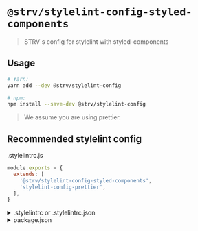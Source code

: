 # `@strv/stylelint-config-styled-components`

> STRV's config for stylelint with styled-components

## Usage

```bash
# Yarn:
yarn add --dev @strv/stylelint-config

# npm:
npm install --save-dev @strv/stylelint-config
```

> We assume you are using prettier.

## Recommended stylelint config

.stylelintrc.js

```js
module.exports = {
  extends: [
    '@strv/stylelint-config-styled-components',
    'stylelint-config-prettier',
  ],
}
```

<!-- markdownlint-disable MD033 -->

<details>
<summary>.stylelintrc or .stylelintrc.json</summary>

```json
{
  "extends": [
    "@strv/stylelint-config-styled-components",
    "stylelint-config-prettier"
  ]
}
```

</details>

<details>
<summary>package.json</summary>

```json
{
  "stylelint": {
    "extends": [
      "@strv/stylelint-config-styled-components",
      "stylelint-config-prettier"
    ]
  }
}
```

</details>
